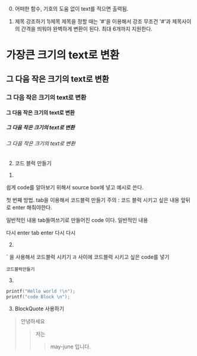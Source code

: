 0. 어떠한 함수, 기호의 도움 없이 text를 적으면 출력됨.

1. 제목 강조하기 
1)제목
제목을 정할 때는 '#'을 이용해서 강조
무조건 '#'과 제목사이의 간격을 띄워야 완벽하게 변환이 된다. 최대 6개까지 지원한다.

# 가장큰 크기의 text로 변환 
## 그 다음 작은 크기의 text로 변환 
### 그 다음 작은 크기의 text로 변환 
#### 그 다음 작은 크기의 text로 변환 
##### 그 다음 작은 크기의 text로 변환 
###### 그 다음 작은 크기의 text로 변환 

2. 코드 블럭 만들기 
1)
쉽게 code를 알아보기 위해서 source box에 넣고 예시로 쓴다. 

첫 번째 방법.
tab을 이용해서 코드블럭 만들기
주의 : 코드 블럭 시키고 싶은 내용 앞뒤로 enter 해줘야한다.

일반적인 내용 
  tab들여쓰기로 만들어진 code 이다.
일반적인 내용 

다시
  enter tab enter 
  다시
다시


2)
` 을 사용해서 코드블럭 시키기
``` 과 ``` 사이에 코드블럭 시키고 싶은 code를 넣기

```코드블럭만들기```

3)
``` C
printf("Hello world !\n");
printf("code Block \n");
```

3. BlockQuote 사용하기
> 안녕하세요
> > 저는 
> > > may-june 입니다.
